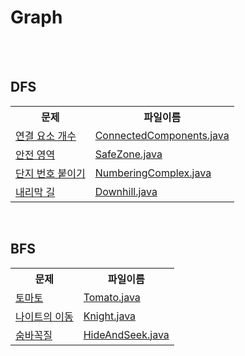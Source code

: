 # Graph

<br><br>

## DFS
<table style="width:100%" align="center">
  <tr>
    <th>문제</th>
    <th>파일이름</th> 
  </tr>
  <tr>
    <td>
      <a href="https://www.acmicpc.net/problem/11724">
        연결 요소 개수
      </a>
    </td>
    <td>
      <a href="https://github.com/jinnyy/Algorithm/blob/master/graph/ConnectedComponents.java">
        ConnectedComponents.java
      </a>
    </td>
  </tr>
  <tr>
  <tr>
    <td>
      <a href="https://www.acmicpc.net/problem/2468">
        안전 영역
      </a>
    </td>
    <td>
      <a href="https://github.com/jinnyy/Algorithm/blob/master/graph/SafeZone.java">
        SafeZone.java
      </a>
    </td>
  </tr>
  <tr>
    <td>
      <a href="https://www.acmicpc.net/problem/2667">
        단지 번호 붙이기
      </a>
    </td>
    <td>
      <a href="https://github.com/jinnyy/Algorithm/blob/master/graph/NumberingComplex.java">
        NumberingComplex.java
      </a>
    </td>
  </tr>
  <tr>
    <td>
      <a href="https://www.acmicpc.net/problem/1520">
        내리막 길
      </a>
    </td>
    <td>
      <a href="https://github.com/jinnyy/Algorithm/blob/master/graph/Downhill.java">
        Downhill.java
      </a>
    </td>
  </tr>
</table>

<br>


## BFS

<table style="width:100%" align="center">
  <tr>
    <th>문제</th>
    <th>파일이름</th> 
  </tr>
  <tr>
    <td>
      <a href="https://www.acmicpc.net/problem/7576">
        토마토
      </a>
    </td>
    <td>
      <a href="https://github.com/jinnyy/Algorithm/blob/master/graph/Tomato.java">
        Tomato.java
      </a>
    </td> 
  </tr>
  <tr>
    <td>
      <a href="https://www.acmicpc.net/problem/7562">
        나이트의 이동
      </a>
    </td>
    <td>
      <a href="https://github.com/jinnyy/Algorithm/blob/master/graph/Knight.java">
        Knight.java
      </a>
    </td>
  </tr>
  <tr>
    <td>
      <a href="https://www.acmicpc.net/problem/1697">
        숨바꼭질
      </a>
    </td>
    <td>
      <a href="https://github.com/jinnyy/Algorithm/blob/master/graph/HideAndSeek.java">
        HideAndSeek.java
      </a>
    </td>
  </tr>
</table>

<br>
